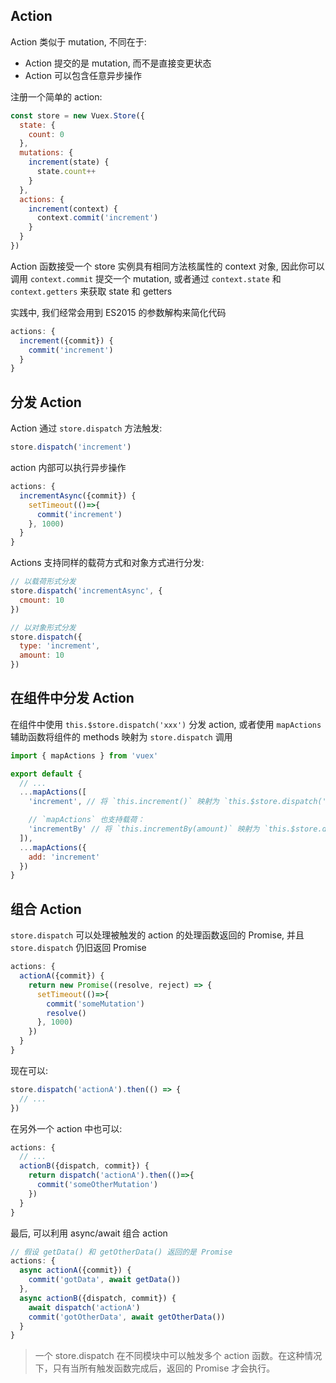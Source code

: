## Action

Action 类似于 mutation, 不同在于:

- Action 提交的是 mutation, 而不是直接变更状态
- Action 可以包含任意异步操作

注册一个简单的 action:

```js
const store = new Vuex.Store({
  state: {
    count: 0
  },
  mutations: {
    increment(state) {
      state.count++
    }
  },
  actions: {
    increment(context) {
      context.commit('increment')
    }
  }
})
```

Action 函数接受一个 store 实例具有相同方法核属性的 context 对象, 因此你可以调用 `context.commit` 提交一个 mutation, 或者通过 `context.state` 和 `context.getters` 来获取 state 和 getters

实践中, 我们经常会用到 ES2015 的参数解构来简化代码

```js
actions: {
  increment({commit}) {
    commit('increment')
  }
}
```

## 分发 Action

Action 通过 `store.dispatch` 方法触发:

```js
store.dispatch('increment')
```

action 内部可以执行异步操作

```js
actions: {
  incrementAsync({commit}) {
    setTimeout(()=>{
      commit('increment')
    }, 1000)
  }
}
```

Actions 支持同样的载荷方式和对象方式进行分发:

```js
// 以载荷形式分发
store.dispatch('incrementAsync', {
  cmount: 10
})

// 以对象形式分发
store.dispatch({
  type: 'increment',
  amount: 10
})
```

## 在组件中分发 Action

在组件中使用 `this.$store.dispatch('xxx')` 分发 action, 或者使用 `mapActions` 辅助函数将组件的 methods 映射为 `store.dispatch` 调用

```js
import { mapActions } from 'vuex'

export default {
  // ...
  ...mapActions([
    'increment', // 将 `this.increment()` 映射为 `this.$store.dispatch('increment')`

    // `mapActions` 也支持载荷：
    'incrementBy' // 将 `this.incrementBy(amount)` 映射为 `this.$store.dispatch('incrementBy', amount)`
  ]),
  ...mapActions({
    add: 'increment'
  })
}
```

## 组合 Action

`store.dispatch` 可以处理被触发的 action 的处理函数返回的 Promise, 并且 `store.dispatch` 仍旧返回 Promise

```js
actions: {
  actionA({commit}) {
    return new Promise((resolve, reject) => {
      setTimeout(()=>{
        commit('someMutation')
        resolve()
      }, 1000)
    })
  }
}
```

现在可以:

```js
store.dispatch('actionA').then(() => {
  // ...
})
```

在另外一个 action 中也可以:

```js
actions: {
  // ...
  actionB({dispatch, commit}) {
    return dispatch('actionA').then(()=>{
      commit('someOtherMutation')
    })
  }
}
```

最后, 可以利用 async/await 组合 action

```js
// 假设 getData() 和 getOtherData() 返回的是 Promise
actions: {
  async actionA({commit}) {
    commit('gotData', await getData())
  },
  async actionB({dispatch, commit}) {
    await dispatch('actionA')
    commit('gotOtherData', await getOtherData())
  }
}
```

> 一个 store.dispatch 在不同模块中可以触发多个 action 函数。在这种情况下，只有当所有触发函数完成后，返回的 Promise 才会执行。
